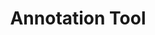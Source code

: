 ---
word: "true"

types: "word"

title: "Annotation Tool"

categories: ['']

tags: ['Annotation', 'Tool']

arabic: 'أداة عنونة'

arexps: []

enwords: ['Annotation Tool']

enexps: []

arlexicons: 'أ'

enlexicons: 'A'

authors: ['Ruqayya Roshdy']

translators: ['']

citations: 'مقدمة في حوسبة اللغة العربية'

sources: 'مركز الملك عبدالله بن عبدالعزيز الدولي لخدمة اللغة العربية'

slug: ""
---